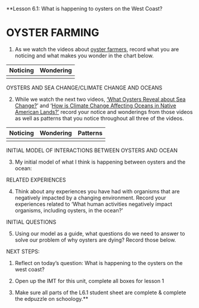 **Lesson 6.1: What is happening to oysters on the West Coast?

# OYSTER FARMING

1. As we watch the videos about [oyster farmers](https://www.youtube.com/watch?v=8TVgaEL2G-8), record what you are noticing and what makes you wonder in the chart below.

| Noticing | Wondering |
| -------- | --------- |
|          |           |

OYSTERS AND SEA CHANGE/CLIMATE CHANGE AND OCEANS

2. While we watch the next two videos, [‘What Oysters Reveal about Sea Change?](https://www.youtube.com/watch?v=H5tHyKBHH-4)’ and ‘[How is Climate Change Affecting Oceans in Native American Lands?’](https://www.youtube.com/watch?v=uZexlPneYDI) record your notice and wonderings from those videos as well as patterns that you notice throughout all three of the videos.

| Noticing | Wondering | Patterns |
| -------- | --------- | -------- |
|          |           |          |

INITIAL MODEL OF INTERACTIONS BETWEEN OYSTERS AND OCEAN

3. My initial model of what I think is happening between oysters and the ocean:

  
  
  
  
  
  
  
  
  

RELATED EXPERIENCES

4. Think about any experiences you have had with organisms that are negatively impacted by a changing environment. Record your experiences related to ‘What human activities negatively impact organisms, including oysters, in the ocean?’

  
  
  
  
  
  
  

INITIAL QUESTIONS

5. Using our model as a guide, what questions do we need to answer to solve our problem of why oysters are dying? Record those below.

  
  
  
  
  
  

NEXT STEPS:

1.  Reflect on today’s question: What is happening to the oysters on the west coast?
    
2.  Open up the IMT for this unit, complete all boxes for lesson 1
    
3.  Make sure all parts of the L6.1 student sheet are complete & complete the edpuzzle on schoology.**